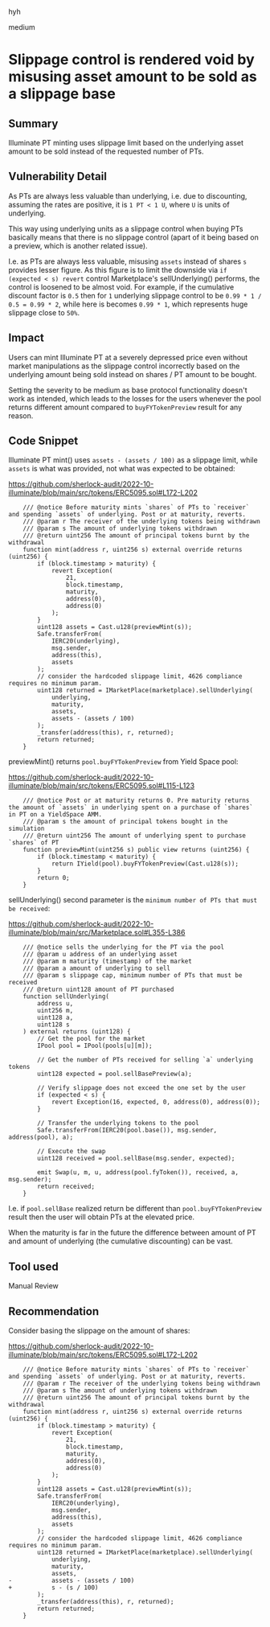hyh

medium

# Slippage control is rendered void by misusing asset amount to be sold as a slippage base

## Summary

Illuminate PT minting uses slippage limit based on the underlying asset amount to be sold instead of the requested number of PTs.

## Vulnerability Detail

As PTs are always less valuable than underlying, i.e. due to discounting, assuming the rates are positive, it is `1 PT < 1 U`, where `U` is units of underlying.

This way using underlying units as a slippage control when buying PTs basically means that there is no slippage control (apart of it being based on a preview, which is another related issue).

I.e. as PTs are always less valuable, misusing `assets` instead of shares `s` provides lesser figure. As this figure is to limit the downside via `if (expected < s) revert` control Marketplace's sellUnderlying() performs, the control is loosened to be almost void. For example, if the cumulative discount factor is `0.5` then for `1` underlying slippage control to be `0.99 * 1 / 0.5 = 0.99 * 2`, while here is becomes `0.99 * 1`, which represents huge slippage close to `50%`.

## Impact

Users can mint Illuminate PT at a severely depressed price even without market manipulations as the slippage control incorrectly based on the underlying amount being sold instead on shares / PT amount to be bought.

Setting the severity to be medium as base protocol functionality doesn't work as intended, which leads to the losses for the users whenever the pool returns different amount compared to `buyFYTokenPreview` result for any reason.

## Code Snippet

Illuminate PT mint() uses `assets - (assets / 100)` as a slippage limit, while `assets` is what was provided, not what was expected to be obtained:

https://github.com/sherlock-audit/2022-10-illuminate/blob/main/src/tokens/ERC5095.sol#L172-L202

```solidity
    /// @notice Before maturity mints `shares` of PTs to `receiver` and spending `assets` of underlying. Post or at maturity, reverts.
    /// @param r The receiver of the underlying tokens being withdrawn
    /// @param s The amount of underlying tokens withdrawn
    /// @return uint256 The amount of principal tokens burnt by the withdrawal
    function mint(address r, uint256 s) external override returns (uint256) {
        if (block.timestamp > maturity) {
            revert Exception(
                21,
                block.timestamp,
                maturity,
                address(0),
                address(0)
            );
        }
        uint128 assets = Cast.u128(previewMint(s));
        Safe.transferFrom(
            IERC20(underlying),
            msg.sender,
            address(this),
            assets
        );
        // consider the hardcoded slippage limit, 4626 compliance requires no minimum param.
        uint128 returned = IMarketPlace(marketplace).sellUnderlying(
            underlying,
            maturity,
            assets,
            assets - (assets / 100)
        );
        _transfer(address(this), r, returned);
        return returned;
    }
```

previewMint() returns `pool.buyFYTokenPreview` from Yield Space pool:

https://github.com/sherlock-audit/2022-10-illuminate/blob/main/src/tokens/ERC5095.sol#L115-L123

```solidity
    /// @notice Post or at maturity returns 0. Pre maturity returns the amount of `assets` in underlying spent on a purchase of `shares` in PT on a YieldSpace AMM.
    /// @param s the amount of principal tokens bought in the simulation
    /// @return uint256 The amount of underlying spent to purchase `shares` of PT
    function previewMint(uint256 s) public view returns (uint256) {
        if (block.timestamp < maturity) {
            return IYield(pool).buyFYTokenPreview(Cast.u128(s));
        }
        return 0;
    }
```

sellUnderlying() second parameter is the `minimum number of PTs that must be received`:

https://github.com/sherlock-audit/2022-10-illuminate/blob/main/src/Marketplace.sol#L355-L386

```solidity
    /// @notice sells the underlying for the PT via the pool
    /// @param u address of an underlying asset
    /// @param m maturity (timestamp) of the market
    /// @param a amount of underlying to sell
    /// @param s slippage cap, minimum number of PTs that must be received
    /// @return uint128 amount of PT purchased
    function sellUnderlying(
        address u,
        uint256 m,
        uint128 a,
        uint128 s
    ) external returns (uint128) {
        // Get the pool for the market
        IPool pool = IPool(pools[u][m]);

        // Get the number of PTs received for selling `a` underlying tokens
        uint128 expected = pool.sellBasePreview(a);

        // Verify slippage does not exceed the one set by the user
        if (expected < s) {
            revert Exception(16, expected, 0, address(0), address(0));
        }

        // Transfer the underlying tokens to the pool
        Safe.transferFrom(IERC20(pool.base()), msg.sender, address(pool), a);

        // Execute the swap
        uint128 received = pool.sellBase(msg.sender, expected);

        emit Swap(u, m, u, address(pool.fyToken()), received, a, msg.sender);
        return received;
    }
```

I.e. if `pool.sellBase` realized return be different than `pool.buyFYTokenPreview` result then the user will obtain PTs at the elevated price.

When the maturity is far in the future the difference between amount of PT and amount of underlying (the cumulative discounting) can be vast.

## Tool used

Manual Review

## Recommendation

Consider basing the slippage on the amount of shares:

https://github.com/sherlock-audit/2022-10-illuminate/blob/main/src/tokens/ERC5095.sol#L172-L202

```solidity
    /// @notice Before maturity mints `shares` of PTs to `receiver` and spending `assets` of underlying. Post or at maturity, reverts.
    /// @param r The receiver of the underlying tokens being withdrawn
    /// @param s The amount of underlying tokens withdrawn
    /// @return uint256 The amount of principal tokens burnt by the withdrawal
    function mint(address r, uint256 s) external override returns (uint256) {
        if (block.timestamp > maturity) {
            revert Exception(
                21,
                block.timestamp,
                maturity,
                address(0),
                address(0)
            );
        }
        uint128 assets = Cast.u128(previewMint(s));
        Safe.transferFrom(
            IERC20(underlying),
            msg.sender,
            address(this),
            assets
        );
        // consider the hardcoded slippage limit, 4626 compliance requires no minimum param.
        uint128 returned = IMarketPlace(marketplace).sellUnderlying(
            underlying,
            maturity,
            assets,
-           assets - (assets / 100)
+           s - (s / 100)
        );
        _transfer(address(this), r, returned);
        return returned;
    }
```
